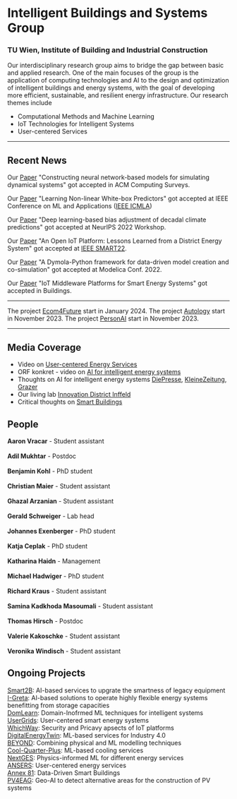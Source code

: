 #  Intelligent Buildings and Systems Group
### TU Wien, Institute of Building and Industrial Construction

Our interdisciplinary research group aims to bridge the gap between basic and applied research. One of the main focuses of the group is the application of computing technologies and AI to the design and optimization of intelligent buildings and energy systems, with the goal of developing more efficient, sustainable, and resilient energy infrastructure. Our research themes include 
*	Computational Methods and Machine Learning
* IoT Technologies for Intelligent Systems
* User-centered Services


 <hr /> 

## Recent News 


Our [Paper](https://dl.acm.org/doi/abs/10.1145/3567591) "Constructing neural network-based models for simulating dynamical systems" got accepted in ACM Computing Surveys.

Our [Paper](https://www.researchgate.net/publication/363770008_Short_Paper_Learning_Non-linear_White-box_Predictors_A_Use_Case_in_Energy_Systems) "Learning Non-linear White-box Predictors" got accepted at IEEE Conference on ML and Applications ([IEEE ICMLA](https://www.icmla-conference.org/icmla22/IEEE-ICMLA-2022-Conference-Program.pdf))

Our [Paper](https://www.climatechange.ai/papers/neurips2022/102) "Deep learning-based bias adjustment of decadal climate predictions" got accepted at NeurIPS 2022 Workshop.

Our [Paper](https://smart-conf.com/pdf/SMART22-Final-Program.pdf) "An Open IoT Platform: Lessons Learned from a District Energy System" got accepted at [IEEE SMART22](https://smart-conf.com/pdf/SMART22-Final-Program.pdf). 

Our [Paper](https://ecp.ep.liu.se/index.php/modelica/article/view/571) "A Dymola-Python framework for data-driven model creation and co-simulation" got accepted at Modelica Conf. 2022.

Our [Paper](https://www.mdpi.com/2075-5309/12/5/526) "IoT Middleware Platforms for Smart Energy Systems" got accepted in Buildings.
 
 <hr /> 

The project [Ecom4Future](https://projekte.ffg.at/projekt/4828487) start in January 2024.
The project [Autology](https://projekte.ffg.at/projekt/4762126) start in November 2023.
The project [PersonAI](https://projekte.ffg.at/projekt/4762145) start in November 2023.


 <hr /> 
 
 ## Media Coverage

* Video on [User-centered Energy Services](https://www.youtube.com/watch?v=OyQ_LLEbBEA) 
* ORF konkret - video on [AI for intelligent energy systems](https://tvthek.orf.at/history/Technik-und-Digitales/13557940/Energiewende-mit-kuenstlicher-Intelligenz/14131844)
* Thoughts on AI for intelligent energy systems [DiePresse](https://www.diepresse.com/5983347/energie-intelligent-verbrauchen), [KleineZeitung](https://www.kleinezeitung.at/steiermark/5943999/Energiesysteme_Kuenstliche-Intelligenz-soll-Kunden-helfen), [Grazer](https://e-paper.grazer.at/13-november-2022/67383303) <br> 
* Our living lab [Innovation District Inffeld](https://youtu.be/8b7QwC2dkvo) <br> 
* Critical thoughts on [Smart Buildings](https://www.linkedin.com/posts/gerald-schweiger-b7116a1bb_my-thoughts-on-smart-buildings-activity-7009608036952477696-DE0_?utm_source=share&utm_medium=member_desktop) <br> 



## People

**Aaron Vracar** - Student assistant <br>  
**Adil Mukhtar** - Postdoc <br>  
**Benjamin Kohl** - PhD student <br>  
**Christian Maier** - Student assistant <br>  
**Ghazal Arzanian** - Student assistant <br>  
**Gerald Schweiger** - Lab head <br>  
**Johannes Exenberger** - PhD student <br>  
**Katja Ceplak** - PhD student <br>  
**Katharina Haidn** - Management <br>  
**Michael Hadwiger** - PhD student <br>  
**Richard Kraus** - Student assistant <br>  
**Samina Kadkhoda Masoumali** - Student assistant <br>  
**Thomas Hirsch** - Postdoc <br>  
**Valerie Kakoschke** - Student assistant <br>  
**Veronika Windisch** - Student assistant <br>  


## Ongoing Projects
[Smart2B](https://smart2b-project.eu): AI-based services to upgrate the smartness of legacy equipment <br> 
[I-Greta](https://www.i-greta.eu): AI-based solutions to operate  highly flexible energy systems benefitting from storage capacities <br> 
[DomLearn](https://projekte.ffg.at/projekt/4372358): Domain-Inofrmed ML techniques for intelligent systems <br> 
[UserGrids](https://projekte.ffg.at/projekt/3851877): User-centered smart energy systems <br> 
[WhichWay](https://projekte.ffg.at/projekt/4401800): Security and Pricavy apsects of IoT platforms <br> 
[DigitalEnergyTwin](https://digitalenergytwin.eu): ML-based services for Industry 4.0 <br> 
[BEYOND](https://projekte.ffg.at/projekt/4123870): Combining physical and ML modelling techniques <br> 
[Cool-Quarter-Plus](https://projekte.ffg.at/projekt/3793909): ML-based cooling services <br> 
[NextGES](https://www.zukunftsfonds.steiermark.at/cms/beitrag/12851426/145290866/): Physics-informed ML for different energy services <br> 
[ANSERS](https://psychologie.uni-graz.at/en/social-psychology/research-projects/ansers/): User-centered energy services <br> 
[Annex 81](https://annex81.iea-ebc.org): Data-Driven Smart Buildings <br> 
[PV4EAG](https://projekte.ffg.at/projekt/4176714): Geo-AI to detect alternative areas for the construction of PV systems <br> 

